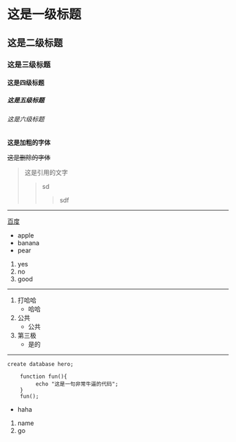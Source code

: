 # 这是一级标题
## 这是二级标题
### 这是三级标题
#### 这是四级标题
##### 这是五级标题
###### 这是六级标题

**这是加粗的字体**

~~这是删除的字体~~

>这是引用的文字
>>sd
>>>sdf
----
[百度](https://www.baidu.com)

- apple
- banana
- pear
1. yes
2. no 
3. good
---
1. 打哈哈
   * 哈哈
2. 公共
   * 公共
3. 第三极
   * 是的
---
`create database hero;`

```
    function fun(){
         echo "这是一句非常牛逼的代码";
    }
    fun();
```
* haha
1. name
2. go

